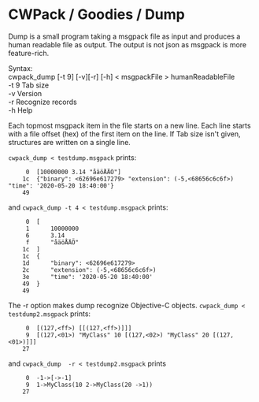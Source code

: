 # CWPack / Goodies / Dump


Dump is a small program taking a msgpack file as input and produces a human readable file as output. The output is not json as msgpack is more feature-rich.

Syntax:  
cwpack_dump [-t 9] [-v][-r] [-h] < msgpackFile > humanReadableFile  
-t 9 Tab size  
-v   Version  
-r   Recognize records  
-h   Help  

Each topmost msgpack item in the file starts on a new line. Each line starts with a file offset (hex) of the first item on the line.
If Tab size isn't given, structures are written on a single line.


`cwpack_dump < testdump.msgpack` prints:

```
     0  [10000000 3.14 "åäöÅÄÖ"]
    1c  {"binary": <62696e617279> "extension": (-5,<68656c6c6f>) "time": '2020-05-20 18:40:00'}
    49
```
and  `cwpack_dump -t 4 < testdump.msgpack` prints:

```
     0  [
     1      10000000
     6      3.14
     f      "åäöÅÄÖ"
    1c  ]
    1c  {
    1d      "binary": <62696e617279>
    2c      "extension": (-5,<68656c6c6f>)
    3e      "time": '2020-05-20 18:40:00'
    49  }
    49
```
The -r option makes dump recognize Objective-C objects.  `cwpack_dump < testdump2.msgpack` prints:

```
     0  [(127,<ff>) [[(127,<ff>)]]]
     9  [(127,<01>) "MyClass" 10 [(127,<02>) "MyClass" 20 [(127,<01>)]]]
    27  
```
and `cwpack_dump  -r < testdump2.msgpack` prints

```
     0  -1->[->-1]
     9  1->MyClass(10 2->MyClass(20 ->1))
    27  
```

